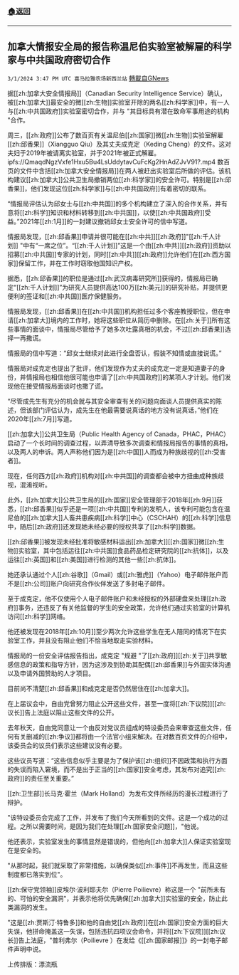 ###  [:house:返回](README.md)
---


## 加拿大情报安全局的报告称温尼伯实验室被解雇的科学家与中共国政府密切合作
`3/1/2024 3:47 PM UTC 喜马拉雅农场新西兰站` [轉載自GNews](https://gnews.org/articles/2356908)

据[[zh:加拿大安全情报局]]（Canadian Security Intelligence Service）确认，被[[zh:加拿大]]最安全的微[[zh:生物]]实验室开除的两名[[zh:科学家]]中，有一人与[[zh:中共国政府]]实验室密切合作，并与 "其目标具有潜在致命军事用途的机构 "合作。

周三，[[zh:政府]]公布了数百页有关温尼伯[[zh:国家]]微[[zh:生物]]实验室解雇[[zh:邱香果]]（Xiangguo Qiu）及其丈夫成克定（Keding Cheng）的文件。这对夫妇于2019年被请离实验室，并于2021年被正式解雇。
ipfs://QmaqdNgzVxfe1Hxu5Bu4LsUddytavCuFcKg2HnAdZJvV91?.mp4
数百页的文件中含括[[zh:加拿大安全情报局]]在两人被赶出实验室后所做的评估。该机构建议[[zh:加拿大]]公共卫生局撤销两位[[zh:科学家]]的安全许可。特别是[[zh:邱香果]]，他们发现这位[[zh:科学家]]与[[zh:中共国政府]]有着密切的联系。

“情报局评估认为邱女士与[[zh:中共国]]的多个机构建立了深入的合作关系，并有意将[[zh:科学]]知识和材料转移到[[zh:中共国]]，以使[[zh:中共国政府]]受益。”2021年[[zh:1月]]的一封建议撤销邱女士安全许可的信中写道。

情报局发现，[[zh:邱香果]]申请并很可能在[[zh:中共]][[zh:政府]]"[[zh:千人计划]] "中有“一席之位”。“[[zh:千人计划]]”这是一个由[[zh:中共]][[zh:政府]]资助以招募[[zh:中共国]]专家的计划，同时[[zh:中共]][[zh:政府]]允许他们在[[zh:西方国家]]保留工作，并在工作时窃取他国知识产权。

据悉，[[zh:邱香果]]的职位是通过[[zh:武汉病毒研究所]]获得的，情报局已确定“[[zh:千人计划]]”为研究人员提供高达100万[[zh:美元]]的研究补贴，并提供更便利的签证和[[zh:中共国]]医疗保健服务。

情报局发现，[[zh:邱香果]]在[[zh:中共国]]机构担任过多个客座教授职位，但在申请[[zh:加拿大]]境内的工作时，她将这些职位从简历中删除。在[[zh:关于]]所有这些事情的面谈中，情报局尽管给予了她多次吐露真相的机会，不过[[zh:邱香果]]选择一再撒谎。

情报局的信中写道：“邱女士继续对此进行全盘否认，假装不知情或直接说谎。”

情报局对成克定也提出了批评，他们发现作为丈夫的成克定一定是知道妻子的身份，并情报局也相信他很可能也申请了[[zh:中共国政府]]的某项人才计划。他们发现他在接受情报局面谈时也撒了谎。

“尽管成先生有充分的机会就与其安全审查有关的问题向面谈人员提供真实的陈述，但该部门评估认为，成先生在他最需要说真话的地方没有说真话，”他们在2020年[[zh:7月]]写道。

[[zh:加拿大]]公共卫生局（Public Health Agency of Canada，PHAC，PHAC）启动了一个长时间的调查过程，以弄清导致多次调查和情报局报告的事情的真相，以及两人的申诉。两人声称他们因为是[[zh:中国]]人而成为种族歧视的[[zh:受害者]]。

现在，任何西方[[zh:政府]]机构对[[zh:中共国]]的调查都会被中方扭曲成种族歧视，混淆视听。

此外，[[zh:加拿大]]公共卫生局的[[zh:国家]]安全管理部于2018年[[zh:9月]]获悉，[[zh:邱香果]]似乎还是一项[[zh:中共国]]专利的发明人，该专利可能包含在温尼伯的[[zh:加拿大]]人畜共患疾病[[zh:科学]]中心（CSCHAH）的[[zh:科学]]信息中，随后[[zh:政府]]还发现她未经必要的授权共享了[[zh:科学]]数据。

[[zh:邱香果]]被发现未经批准将敏感材料运出[[zh:加拿大]][[zh:国家]]微[[zh:生物]]实验室，其中包括运往[[zh:中共国]]食品药品检定研究院的[[zh:抗体]]，以及运往[[zh:英国]]和[[zh:美国]]进行检测的其他一些[[zh:抗体]]。

她还承认通过个人[[zh:谷歌]]（Gmail）或[[zh:雅虎]]（Yahoo）电子邮件账户而不是[[zh:公司]]账户向研究合作伙伴发送了多封电子邮件。

至于成克定，他不仅使用个人电子邮件账户和未经授权的外部硬盘来处理[[zh:政府]]事务，还违反了有关他监督的学生的安全政策，允许他们通过实验室的计算机访问[[zh:科学]]网络。

他还被发现在2018年[[zh:10月]]至少两次允许这些学生在无人陪同的情况下在实验室工作，并且没有阻止他们不恰当地取走实验材料。

情报局的一份安全评估报告指出，成克定 "规避 "了[[zh:政府]][[zh:关于]]共享敏感信息的政策和指导方针，因为这涉及到协助其配偶[[zh:邱香果]]与外国实体沟通以及申请外国赞助的人才项目。

目前尚不清楚[[zh:邱香果]]和成克定是否仍然居住在[[zh:加拿大]]。

在上届议会中，自由党曾努力阻止公开这些文件，甚至一度将[[zh:下议院]][[zh:议长]]告上法庭以阻止这些文件的公开。

去年秋天，自由党同意让一个由反对党议员组成的特设委员会来审查这些文件，任何有关删减的[[zh:争议]]都将由一个法官小组来解决。在对数百页文件的介绍中，该委员会的议员们表示这些建议没有必要。

这些议员写道：“这些信息似乎主要是为了保护该[[zh:组织]]不因政策和执行方面的失误而陷入窘境，而不是出于正当的[[zh:国家]]安全考虑，其发布对追究[[zh:政府]]的责任至关重要。”

[[zh:卫生部]]长马克·霍兰（Mark Holland）为发布文件所经历的漫长过程进行了辩护。

"该特设委员会完成了工作，并发布了我们今天所看到的文件。这是一个成功的过程。之所以需要时间，是因为我们在处理[[zh:国家安全问题]]，"他说。

他还表示，实验室发生的事情显然是错误的，但他向[[zh:加拿大]]人保证实验室现在是安全的。

"从那时起，我们就采取了非常措施，以确保类似[[zh:事件]]不再发生，而且这些制度都已落实到位"。

[[zh:保守党领袖]]皮埃尔·波利耶夫尔（Pierre Poilievre）称这是一个 "前所未有的、可怕的安全漏洞"，并表示他将优先确保[[zh:加拿大]]实验室的安全，防止此类漏洞的发生。

"这是[[zh:贾斯汀·特鲁多]]和他的自由党[[zh:政府]]在[[zh:国家]]安全方面的巨大失误，他拼命掩盖这一失误，包括违抗四项议会命令，并将[[zh:下议院]][[zh:议长]]告上法庭，"普利弗尔（Poilievre ）在发给《[[zh:国家邮报]]》的一封电子邮件声明中说。

上传排版：漂流瓶
